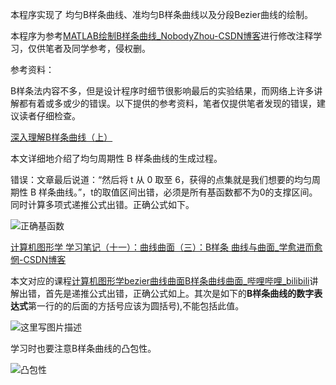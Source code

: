 本程序实现了 均匀B样条曲线、准均匀B样条曲线以及分段Bezier曲线的绘制。

本程序为参考[MATLAB绘制B样条曲线_NobodyZhou-CSDN博客](https://blog.csdn.net/mr_grit/article/details/45603627)进行修改注释学习，仅供笔者及同学参考，侵权删。

参考资料：

B样条法内容不多，但是设计程序时细节很影响最后的实验结果，而网络上许多讲解都有着或多或少的错误。以下提供的参考资料，笔者仅提供笔者发现的错误，建议读者仔细检查。

[深入理解B样条曲线（上） ](https://zhuanlan.zhihu.com/p/144042470)

本文详细地介绍了均匀周期性 B 样条曲线的生成过程。

错误：文章最后说道：“然后将 t 从 0 取至 6，获得的点集就是我们想要的均匀周期性 B 样条曲线。”，t的取值区间出错，必须是所有基函数都不为0的支撑区间。同时计算多项式递推公式出错。正确公式如下。

![正确基函数](https://img-blog.csdn.net/20180328202647357)

[计算机图形学 学习笔记（十一）：曲线曲面（三）：B样条 曲线与曲面_学愈进而愈惘-CSDN博客](https://blog.csdn.net/jurbo/article/details/75125663)

本文对应的课程[计算机图形学bezier曲线曲面B样条曲线曲面_哔哩哔哩_bilibili](https://www.bilibili.com/video/BV1Dt411f7Qj?p=23)讲解出错，首先是递推公式出错，正确公式如上。其次是如下的**B样条曲线的数字表达式**第一行的的后面的方括号应该为圆括号),不能包括此值。

![这里写图片描述](https://img-blog.csdn.net/20170714163343497?watermark/2/text/aHR0cDovL2Jsb2cuY3Nkbi5uZXQvSnVyYm8=/font/5a6L5L2T/fontsize/400/fill/I0JBQkFCMA==/dissolve/70/gravity/SouthEast)

学习时也要注意B样条曲线的凸包性。

![凸包性](https://img-blog.csdn.net/20170714164859351?watermark/2/text/aHR0cDovL2Jsb2cuY3Nkbi5uZXQvSnVyYm8=/font/5a6L5L2T/fontsize/400/fill/I0JBQkFCMA==/dissolve/70/gravity/SouthEast)
